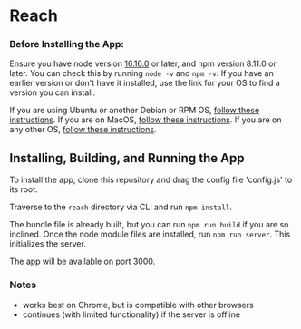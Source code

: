 # Reach

### Before Installing the App:
Ensure you have node version [16.16.0](https://nodejs.org/download/release/v16.16.0/) or later, and npm version 8.11.0 or later. You can check this by running `node -v` and `npm -v`. If you have an earlier version or don't have it installed, use the link for your OS to find a version you can install.

If you are using Ubuntu or another Debian or RPM OS, [follow these instructions](https://github.com/nodesource/distributions#using-ubuntu-2). If you are on MacOS, [follow these instructions](https://formulae.brew.sh/formula/node@16). If you are on any other OS, [follow these instructions](https://nodejs.org/en/download/).

## Installing, Building, and Running the App

To install the app, clone this repository and drag the config file 'config.js' to its root. 

Traverse to the `reach` directory via CLI and run `npm install`.

The bundle file is already built, but you can run `npm run build` if you are so inclined. Once the node module files are installed, run `npm run server`. This initializes the server.

The app will be available on port 3000.

### Notes

- works best on Chrome, but is compatible with other browsers
- continues (with limited functionality) if the server is offline
